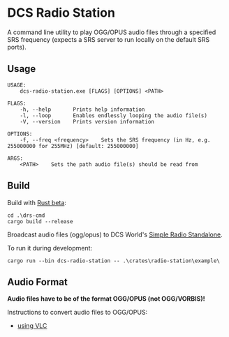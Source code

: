 # DCS Radio Station

A command line utility to play OGG/OPUS audio files through a specified SRS frequency (expects a SRS server to run locally on the default SRS ports).

## Usage

```
USAGE:
    dcs-radio-station.exe [FLAGS] [OPTIONS] <PATH>

FLAGS:
    -h, --help       Prints help information
    -l, --loop       Enables endlessly looping the audio file(s)
    -V, --version    Prints version information

OPTIONS:
    -f, --freq <frequency>    Sets the SRS frequency (in Hz, e.g. 255000000 for 255MHz) [default: 255000000]

ARGS:
    <PATH>    Sets the path audio file(s) should be read from
```

## Build

Build with [Rust beta](https://rustup.rs/):

```
cd .\drs-cmd
cargo build --release
```

Broadcast audio files (ogg/opus) to DCS World's [Simple Radio Standalone](https://github.com/ciribob/DCS-SimpleRadioStandalone).

To run it during development:

```
cargo run --bin dcs-radio-station -- .\crates\radio-station\example\
```

## Audio Format

**Audio files have to be of the format OGG/OPUS (not OGG/VORBIS)!**

Instructions to convert audio files to OGG/OPUS:
- [using VLC](./docs/convert-with-vlc.md)


